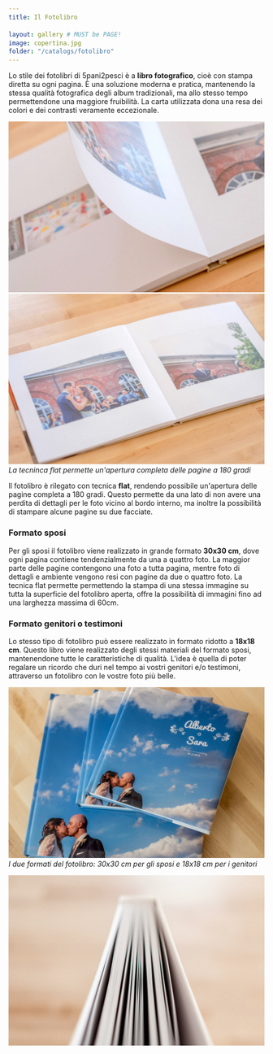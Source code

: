 ```yaml
---
title: Il Fotolibro

layout: gallery # MUST be PAGE!
image: copertina.jpg
folder: "/catalogs/fotolibro"
---
```


Lo stile dei fotolibri di 5pani2pesci è a **libro fotografico**, cioè con stampa diretta su ogni pagina. È una soluzione moderna e pratica, mantenendo la stessa qualità fotografica degli album tradizionali, ma allo stesso tempo permettendone una maggiore fruibilità. La carta utilizzata dona una resa dei colori e dei contrasti veramente eccezionale.

![](/catalogs/fotolibro/rigido-aperto.jpg)
![](/catalogs/fotolibro/rigido.jpg)
*La tecninca flat permette un'apertura completa delle pagine a 180 gradi*

Il fotolibro è rilegato con tecnica **flat**, rendendo possibile un'apertura delle pagine completa a 180 gradi. Questo permette da una lato di non avere una perdita di dettagli per le foto vicino al bordo interno, ma inoltre la possibilità di stampare alcune pagine su due facciate. 

### Formato sposi

Per gli sposi il fotolibro viene realizzato in grande formato **30x30 cm**, dove ogni pagina contiene tendenzialmente da una a quattro foto. La maggior parte delle pagine contengono una foto a tutta pagina, mentre foto di dettagli e ambiente vengono resi con pagine da due o quattro foto. La tecnica flat permette permettendo la stampa di una stessa immagine su tutta la superficie del fotolibro aperta, offre la possibilità di immagini fino ad una larghezza massima di 60cm.

### Formato genitori o testimoni

Lo stesso tipo di fotolibro può essere realizzato in formato ridotto a **18x18 cm**. Questo libro viene realizzato degli stessi materiali del formato sposi, mantenendone tutte le caratteristiche di qualità. L'idea è quella di poter regalare un ricordo che duri nel tempo ai vostri genitori e/o testimoni, attraverso un fotolibro con le vostre foto più belle.


![](/catalogs/fotolibro/fotolibro-piccolo.jpg)
*I due formati del fotolibro: 30x30 cm per gli sposi e 18x18 cm per i genitori*


![](/catalogs/fotolibro/bordo.jpg)

